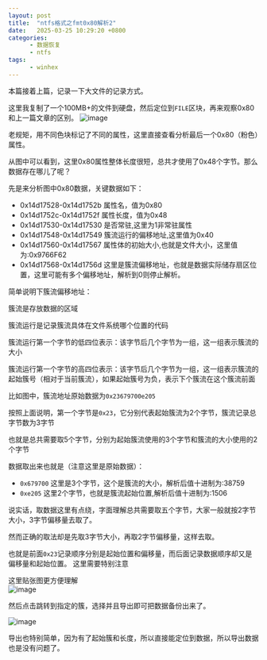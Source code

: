 ```yaml
---
layout: post
title:  "ntfs格式之fmt0x80解析2"
date:   2025-03-25 10:29:20 +0800
categories:
      - 数据恢复
      - ntfs
tags:
      - winhex
---
```


本篇接着上篇，记录一下大文件的记录方式。

这里我复制了一个100MB+的文件到硬盘，然后定位到`FILE`区块，再来观察0x80和上一篇文章的区别。
![image](https://github.com/user-attachments/assets/9fbbd192-6d3d-40fe-8e4d-a2670e2213c3)


老规矩，用不同色块标记了不同的属性，这里直接查看分析最后一个0x80（粉色）属性。

从图中可以看到，这里0x80属性整体长度很短，总共才使用了0x48个字节。那么数据存在哪儿了呢？


先是来分析图中0x80数据，关键数据如下：

- 0x14d17528-0x14d1752b 属性名，值为0x80
- 0x14d1752c-0x14d1752f 属性长度，值为0x48
- 0x14d17530-0x14d17530 是否常驻,这里为1非常驻属性
- 0x14d17548-0x14d17549  簇流运行的偏移地址,这里值为0x40
- 0x14d17560-0x14d17567 属性体的初始大小,也就是文件大小，这里值为:0x9766F62
- 0x14d17568-0x14d1756d 这里是簇流偏移地址，也就是数据实际储存扇区位置，这里可能有多个偏移地址，解析到0则停止解析。


简单说明下簇流偏移地址：

簇流是存放数据的区域

簇流运行是记录簇流具体在文件系统哪个位置的代码

簇流运行第一个字节的低四位表示：该字节后几个字节为一组，这一组表示簇流的大小

簇流运行第一个字节的高四位表示：该字节后几个字节为一组，这一组表示簇流的起始簇号（相对于当前簇流），如果起始簇号为负，表示下个簇流在这个簇流前面

比如图中，簇流地址原始数据为`0x23679700e205`

按照上面说明，第一个字节是`0x23`，它分别代表起始簇流为2个字节，簇流记录总字节数为3字节

也就是总共需要取5个字节，分别为起始簇流使用的3个字节和簇流的大小使用的2个字节

数据取出来也就是（注意这里是原始数据）：
- `0x679700` 这里是3个字节，这个是簇流的大小，解析后值十进制为:38759
- `0xe205` 这里2个字节，也就是簇流起始位置,解析后值十进制为:1506

说实话，取数据这里有点绕，字面理解总共需要取五个字节，大家一般就按2字节大小，3字节偏移量去取了。

然而正确的取法却是先取3字节大小，再取2字节偏移量，这样去取。 

也就是前面`0x23`记录顺序分别是起始位置和偏移量，而后面记录数据顺序却又是偏移量和起始位置。 这里需要特别注意

这里贴张图更方便理解  
![image](https://github.com/user-attachments/assets/7c3da6d6-f734-4f7c-9d5d-74b59521ad44)


然后点击跳转到指定的簇，选择并且导出即可把数据备份出来了。

![image](https://github.com/user-attachments/assets/887bf142-003b-45ef-ac45-56b7444a58d3)


导出也特别简单，因为有了起始簇和长度，所以直接能定位到数据，所以导出数据也是没有问题了。




  

  




